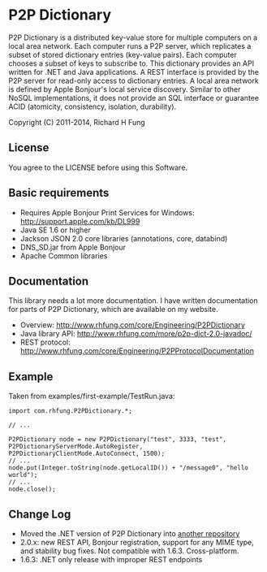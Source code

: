 P2P Dictionary
==============

P2P Dictionary is a distributed key-value store for multiple computers on a local area network. Each computer runs a P2P server, which replicates a subset of stored dictionary entries (key-value pairs). Each computer chooses a subset of keys to subscribe to. This dictionary provides an API written for .NET and Java applications. A REST interface is provided by the P2P server for read-only access to dictionary entries. A local area network is defined by Apple Bonjour's local service discovery. Similar to other NoSQL implementations, it does not provide an SQL interface or guarantee ACID (atomicity, consistency, isolation, durability).

Copyright (C) 2011-2014, Richard H Fung

License
-------

You agree to the LICENSE before using this Software.

Basic requirements
------------------

* Requires Apple Bonjour Print Services for Windows:
  http://support.apple.com/kb/DL999
* Java SE 1.6 or higher
* Jackson JSON 2.0 core libraries (annotations, core, databind)
* DNS_SD.jar from Apple Bonjour
* Apache Common libraries

Documentation
-------------

This library needs a lot more documentation. I have written documentation for parts of P2P Dictionary, which are available on my website.

* Overview: http://www.rhfung.com/core/Engineering/P2PDictionary
* Java library API: http://www.rhfung.com/more/p2p-dict-2.0-javadoc/
* REST protocol: http://www.rhfung.com/core/Engineering/P2PProtocolDocumentation

Example
-------

Taken from examples/first-example/TestRun.java:

    import com.rhfung.P2PDictionary.*;

    // ...

    P2PDictionary node = new P2PDictionary("test", 3333, "test", P2PDictionaryServerMode.AutoRegister, P2PDictionaryClientMode.AutoConnect, 1500);
    // ...
    node.put(Integer.toString(node.getLocalID()) + "/message0", "hello world");
    // ...
    node.close();

Change Log
----------

* Moved the .NET version of P2P Dictionary into [another repository](https://github.com/rhfung/p2p-dictionary-csharp)
* 2.0.x: new REST API, Bonjour registration, support for any MIME type, and stability bug fixes. Not compatible with 1.6.3. Cross-platform.
* 1.6.3: .NET only release with improper REST endpoints
